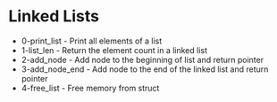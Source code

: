 # Linked Lists
- 0-print_list - Print all elements of a list
- 1-list_len - Return the element count in a linked list
- 2-add_node - Add node to the beginning of list and return pointer
- 3-add_node_end - Add node to the end of the linked list and return pointer
- 4-free_list - Free memory from struct
